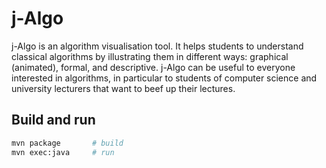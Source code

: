 # j-Algo
j-Algo is an algorithm visualisation tool.
It helps students to understand classical algorithms by illustrating them in different ways: graphical (animated), formal, and descriptive.
j-Algo can be useful to everyone interested in algorithms, in particular to students of computer science and university lecturers that want to beef up their lectures.

## Build and run
```bash
mvn package       # build
mvn exec:java     # run
```
